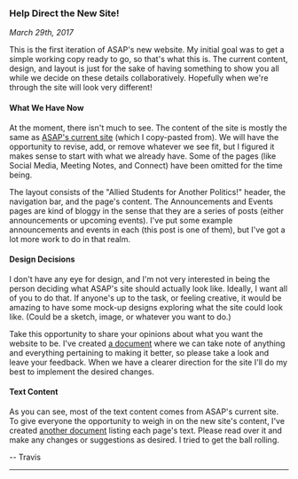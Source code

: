 ### Help Direct the New Site!

*March 29th, 2017*

This is the first iteration of ASAP's new website. My initial goal was to get a simple working copy ready to go, so that's what this is. The current content, design, and layout is just for the sake of having something to show you all while we decide on these details collaboratively. Hopefully when we're through the site will look very different!

#### What We Have Now

At the moment, there isn't much to see. The content of the site is mostly the same as [ASAP's current site](http://asapolitics.wixsite.com/asap) (which I copy-pasted from). We will have the opportunity to revise, add, or remove whatever we see fit, but I figured it makes sense to start with what we already have. Some of the pages (like Social Media, Meeting Notes, and Connect) have been omitted for the time being. 

The layout consists of the "Allied Students for Another Politics!" header, the navigation bar, and the page's content. The Announcements and Events pages are kind of bloggy in the sense that they are a series of posts (either announcements or upcoming events). I've put some example announcements and events in each (this post is one of them), but I've got a lot more work to do in that realm.

#### Design Decisions

I don't have any eye for design, and I'm not very interested in being the person deciding what ASAP's site should actually look like. Ideally, I want all of you to do that. If anyone's up to the task, or feeling creative, it would be amazing to have some mock-up designs exploring what the site could look like. (Could be a sketch, image, or whatever you want to do.) 

Take this opportunity to share your opinions about what you want the website to be. I've created [a document](https://docs.google.com/document/d/1Jgg-BT3DhPqijJp0E-L65VAFls3PijMJofVVJLKy-Tw/edit?usp=sharing) where we can take note of anything and everything pertaining to making it better, so please take a look and leave your feedback. When we have a clearer direction for the site I'll do my best to implement the desired changes.

#### Text Content

As you can see, most of the text content comes from ASAP's current site. To give everyone the opportunity to weigh in on the new site's content, I've created [another document](https://docs.google.com/document/d/1Bq60TeHQGWRrmv0SNirdu6h8hTp4y9Lm85vkoVTg1fs/edit?usp=sharing) listing each page's text. Please read over it and make any changes or suggestions as desired. I tried to get the ball rolling.

-- Travis

******
